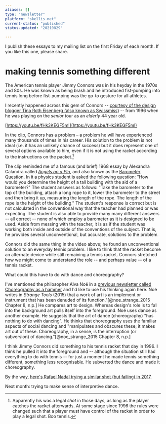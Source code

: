 ```yaml
---
aliases: []
type: "newsletter"
platform: "skellis.net"
current-status: "published"
status-updated: "20210829"

---
```


I publish these essays to my mailing list on the first Friday of each month. If you like this one, please share.

# making tennis something different

The American tennis player Jimmy Connors was in his heyday in the 1970s and 80s. He was known as being brash and he introduced fist-pumping into tennis long before fist-pumping was the go-to gesture for all athletes.

I recently happened across this gem of Connors -- [courtesy of the design blogger Tina Roth Eisenberg (also known as Swissmiss)](https://www.swiss-miss.com/2021/08/link-pack-96.html) -- from 1996 when he was playing on the _senior_ tour as an _elderly_ 44 year old.

[https://youtu.be/fHk3KEGF5mI](https://youtu.be/fHk3KEGF5mI)

In the clip, Connors has a problem – a problem he will have experienced many thousands of times in his career. His solution to the problem is not ideal (i.e. it has an unlikely chance of success) but it does represent one of several options available to him, even if it is not using the racket according to the instructions on the packet.[^legal]

The clip reminded me of a famous (and brief) 1968 essay by Alexandra Calandra called [_Angels on a Pin_](https://web.pa.msu.edu/people/raman/FunPhysics/Parable.htm), and also known as the [Barometer Question](https://en.wikipedia.org/wiki/Barometer_question). In it a physics student is asked the following question: "How would you determine the height of a tall building with the aid of a barometer?" The student answers as follows: "Take the barometer to the top of the building, attach a long rope to it, lower the barometer to the street and then bring it up, measuring the length of the rope. The length of the rope is the height of the building." The student's response is correct but is not calculated in the conventional way that the teacher had planned or was expecting. The student is also able to provide many many different answers -- all correct -- none of which employ a barometer as it is designed to be used. Aside from messing with the teacher, it is as if the student was working both inside and outside of the conventions of the subject. That is, he provides several unconventional, but accurate, solutions to the problem.

Connors did the same thing in the video above; he found an unconventional solution to an everyday tennis problem. I like to think that the racket become an alternate device while still remaining a tennis racket. Connors stretched how we might come to understand the role -- and perhaps value -- of a tennis racket.  

What could this have to do with dance and choreography? 

I've mentioned the philosopher Alva Noë in a [previous newsletter called Choreography as a hammer](https://mailchi.mp/533ec5858e5b/tdkyqsgow4-4771458) and I'd like to use his thinking again here. Noë writes in _Strange Tools_ (2015) that a work of art is an implement or instrument that has been denuded of its function."[@noe_strange_2015 Chapter 8, n.p.] He compares art to design. Whereas design's role is to fall into the background art pulls itself into the foreground. Noë uses dance as another example. He suggests that the art of dance (choreography) "has nothing to do with dancing". He thinks that choreography uses the familiar aspects of social dancing and "manipulates and obscures these; it makes art out of these. Choreography, in a sense, is the interruption (or subversion) of dancing."[@noe_strange_2015 Chapter 8, n.p.]

I think Jimmy Connors did something to his tennis racket that day in 1996. I think he pulled it into the foreground and -- although the situation still had everything to do with tennis -- for just a moment he made tennis something different, something less recognisable. He subverted the dance and made it choreography.

By the way, [here's Rafael Nadal trying a similar shot (but failing) in 2017](https://youtu.be/5CQIqXsiyK4).
      
[^legal]: Apparently his was a legal _shot_ in those days, as long as the player catches the racket afterwards. At some stage since 1996 the rules were changed such that a player must have control of the racket in order to play a legal shot. Boo tennis.

Next month: trying to make sense of interpretive dance. 